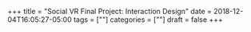 +++
title = "Social VR Final Project: Interaction Design"
date = 2018-12-04T16:05:27-05:00
tags = [""]
categories = [""]
draft = false
+++
